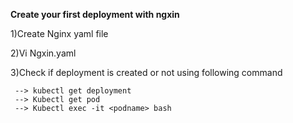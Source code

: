 **Create your first deployment with ngxin**

1)Create Nginx yaml file 

2)Vi Ngxin.yaml

3)Check if deployment is created or not using following command
     
     --> kubectl get deployment
     --> Kubectl get pod
     --> Kubectl exec -it <podname> bash
